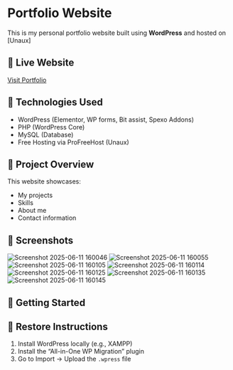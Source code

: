 # Portfolio Website

This is my personal portfolio website built using **WordPress** and hosted on [Unaux]

## 🔗 Live Website
[Visit Portfolio](https://rohitpatil.unaux.com)

## 🧰 Technologies Used
- WordPress (Elementor, WP forms, Bit assist, Spexo Addons)
- PHP (WordPress Core)
- MySQL (Database)
- Free Hosting via ProFreeHost (Unaux)

## 📂 Project Overview
This website showcases:
- My projects
- Skills
- About me
- Contact information

## 📸 Screenshots

![Screenshot 2025-06-11 160046](https://github.com/user-attachments/assets/9da1f8d4-01ad-4be2-b0c9-a8444a737711)
![Screenshot 2025-06-11 160055](https://github.com/user-attachments/assets/bc17274f-b531-4228-8aa5-7e457b2588ae)
![Screenshot 2025-06-11 160105](https://github.com/user-attachments/assets/d1adcec9-695f-4537-bc51-db4cbcbbbcee)
![Screenshot 2025-06-11 160114](https://github.com/user-attachments/assets/84ec6b93-8f68-4412-9bcd-75f8355b64f9)
![Screenshot 2025-06-11 160125](https://github.com/user-attachments/assets/35b632f5-23e4-4b52-94c1-0a1b6ed66e62)
![Screenshot 2025-06-11 160135](https://github.com/user-attachments/assets/5155c67d-06d4-4ed2-93ed-f6f4f33d47b5)
![Screenshot 2025-06-11 160145](https://github.com/user-attachments/assets/57f67ddb-c929-4e7e-9e56-549be78a0133)

## 🚀 Getting Started
## 🔄 Restore Instructions
1. Install WordPress locally (e.g., XAMPP)
2. Install the “All-in-One WP Migration” plugin
3. Go to Import → Upload the `.wpress` file

